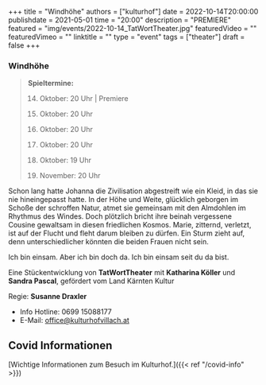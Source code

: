 +++
title = "Windhöhe"
authors = ["kulturhof"]
date = 2022-10-14T20:00:00
publishdate = 2021-05-01
time = "20:00"
description = "PREMIERE"
featured = "img/events/2022-10-14_TatWortTheater.jpg"
featuredVideo = ""
featuredVimeo = ""
linktitle = ""
type = "event"
tags = ["theater"]
draft = false
+++

### Windhöhe

> **Spieltermine:**
>
> 14. Oktober: 20 Uhr | Premiere
> 
> 19. Oktober: 20 Uhr
> 
> 27. Oktober: 20 Uhr
> 
> 29. Oktober: 20 Uhr
> 
> 30. Oktober: 19 Uhr
> 
> 03. November: 20 Uhr


Schon lang hatte Johanna die Zivilisation abgestreift wie ein Kleid, in das sie nie hineingepasst hatte. In der Höhe und Weite, glücklich geborgen im Schoße der schroffen Natur, atmet sie gemeinsam mit den Almdohlen im Rhythmus des Windes. Doch plötzlich bricht ihre beinah vergessene Cousine gewaltsam in diesen friedlichen Kosmos. Marie, zitternd, verletzt, ist auf der Flucht und fleht darum bleiben zu dürfen. Ein Sturm zieht auf, denn unterschiedlicher könnten die beiden Frauen nicht sein.
 
Ich bin einsam.
Aber ich bin doch da.
Ich bin einsam seit du da bist.

Eine Stückentwicklung von **TatWortTheater** mit **Katharina Köller** und **Sandra Pascal**, gefördert vom Land Kärnten Kultur

Regie: **Susanne Draxler**



- Info Hotline: 0699 15088177 
- E-Mail: office@kulturhofvillach.at

## Covid Informationen

[Wichtige Informationen zum Besuch im Kulturhof.]({{< ref "/covid-info" >}})
